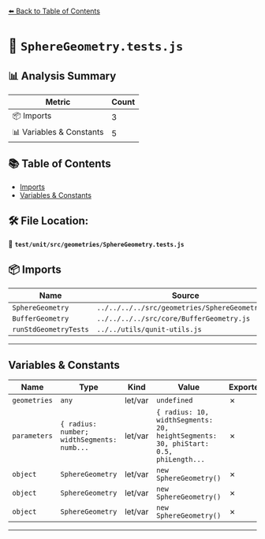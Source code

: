[⬅️ Back to Table of Contents](../../../../index.md)

# 📄 `SphereGeometry.tests.js`

## 📊 Analysis Summary

| Metric | Count |
|--------|-------|
| 📦 Imports | 3 |
| 📊 Variables & Constants | 5 |

## 📚 Table of Contents

- [Imports](#imports)
- [Variables & Constants](#variables-constants)

## 🛠️ File Location:
📂 **`test/unit/src/geometries/SphereGeometry.tests.js`**

## 📦 Imports

| Name | Source |
|------|--------|
| `SphereGeometry` | `../../../../src/geometries/SphereGeometry.js` |
| `BufferGeometry` | `../../../../src/core/BufferGeometry.js` |
| `runStdGeometryTests` | `../../utils/qunit-utils.js` |


---

## Variables & Constants

| Name | Type | Kind | Value | Exported |
|------|------|------|-------|----------|
| `geometries` | `any` | let/var | `undefined` | ✗ |
| `parameters` | `{ radius: number; widthSegments: numb...` | let/var | `{ radius: 10, widthSegments: 20, heightSegments: 30, phiStart: 0.5, phiLength...` | ✗ |
| `object` | `SphereGeometry` | let/var | `new SphereGeometry()` | ✗ |
| `object` | `SphereGeometry` | let/var | `new SphereGeometry()` | ✗ |
| `object` | `SphereGeometry` | let/var | `new SphereGeometry()` | ✗ |


---